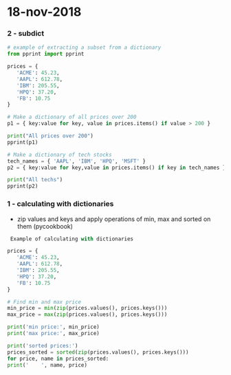 # 18-nov-2018

### 2 - subdict

```python
# example of extracting a subset from a dictionary
from pprint import pprint

prices = {
   'ACME': 45.23,
   'AAPL': 612.78,
   'IBM': 205.55,
   'HPQ': 37.20,
   'FB': 10.75
}

# Make a dictionary of all prices over 200
p1 = { key:value for key, value in prices.items() if value > 200 }

print("All prices over 200")
pprint(p1)

# Make a dictionary of tech stocks
tech_names = { 'AAPL', 'IBM', 'HPQ', 'MSFT' }
p2 = { key:value for key,value in prices.items() if key in tech_names }

print("All techs")
pprint(p2)
```

### 1 - calculating with dictionaries

- zip values and keys and apply operations of min, max  and sorted on them (pycookbook)
```python
 Example of calculating with dictionaries

prices = {
   'ACME': 45.23,
   'AAPL': 612.78,
   'IBM': 205.55,
   'HPQ': 37.20,
   'FB': 10.75
}

# Find min and max price
min_price = min(zip(prices.values(), prices.keys()))
max_price = max(zip(prices.values(), prices.keys()))

print('min price:', min_price)
print('max price:', max_price)

print('sorted prices:')
prices_sorted = sorted(zip(prices.values(), prices.keys()))
for price, name in prices_sorted:
print('    ', name, price)
```
